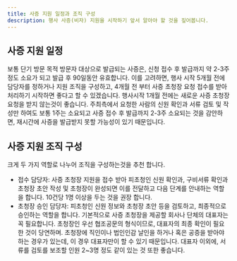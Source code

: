 ```yaml
---
title: 사증 지원 일정과 조직 구성
description: 행사 사증(비자) 지원을 시작하기 앞서 알아야 할 것을 짚어봅니다.
---
```


## 사증 지원 일정
보통 단기 방문 목적 방문자 대상으로 발급되는 사증은, 신청 접수 후 발급까지 약 2-3주정도 소요가 되고 발급 후 90일동안 유효합니다. 이를 고려하면, 행사 시작 5개월 전에 담당자를 정하거나 지원 조직을 구성하고, 4개월 전 부터 사증 초청장 요청 접수를 받아 처리하기 시작하면 좋다고 할 수 있겠습니다. 행사시작 1개월 전에는 새로운 사증 초청장 요청을 받지 않는것이 좋습니다. 주최측에서 요청한 사람의 신원 확인과 서류 검토 및 작성만 하여도 보통 1주는 소요되고 사증 접수 후 발급까지 2-3주 소요되는 것을 감안하면, 재시간에 사증을 발급받지 못할 가능성이 있기 때문입니다. 

## 사증 지원 조직 구성
크게 두 가지 역할로 나누어 조직을 구성하는것을 추천 합니다.

- 접수 담당자: 사증 초청장 지원을 접수 받아 피초청인 신원 확인과, 구비서류 확인과 초청장 초안 작성 및 초청장이 완성되면 이를 전달하고 다음 단계를 안내하는 역할을 합니다. 10건당 1명 이상을 두는 것을 권장 합니다.
- 초청장 승인 담당자: 피초청인 신원 정보와 초청장 초안 등을 검토하고, 최종적으로 승인하는 역할을 합니다. 기본적으로 사증 초청장을 제공할 회사나 단체의 대표자는 꼭 필요합니다. 초청장인 우선 협조공문의 형식이므로, 대표자의 최종 확인이 필요한 것이 당연하며. 초청장에 직인이나 법인인감 날인을 하거나 혹은 공증을 받아야 하는 경우가 있는데, 이 경우 대표자만이 할 수 있기 때문입니다. 대표자 이외에, 서류를 검토를 보조할 인원 2~3명 정도 같이 있는 것 또한 좋습니다.